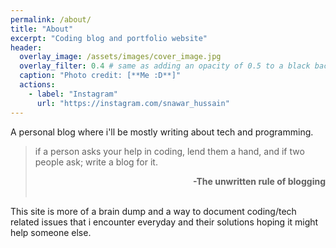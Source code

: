 ```yaml
---
permalink: /about/
title: "About"
excerpt: "Coding blog and portfolio website"
header:
  overlay_image: /assets/images/cover_image.jpg
  overlay_filter: 0.4 # same as adding an opacity of 0.5 to a black background
  caption: "Photo credit: [**Me :D**]"
  actions:
    - label: "Instagram"
      url: "https://instagram.com/snawar_hussain"
---
```


A personal blog where i'll be mostly writing about tech and programming. &nbsp;

> if a person asks your help in coding, lend them a hand, and if  two people ask; write a blog for it.
><div style="text-align: right" ><b>-The unwritten rule of blogging </b> </div>  &nbsp;

This site is more of a brain dump and a way to document coding/tech related issues that i encounter everyday and their solutions hoping it might help someone else.